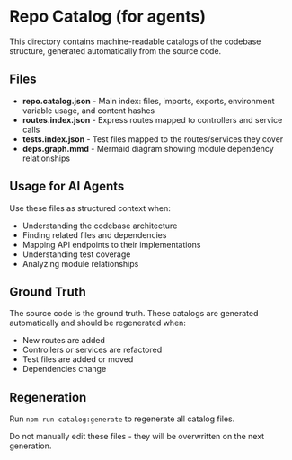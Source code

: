 # Repo Catalog (for agents)

This directory contains machine-readable catalogs of the codebase structure, generated automatically from the source code.

## Files

- **repo.catalog.json** - Main index: files, imports, exports, environment variable usage, and content hashes
- **routes.index.json** - Express routes mapped to controllers and service calls
- **tests.index.json** - Test files mapped to the routes/services they cover
- **deps.graph.mmd** - Mermaid diagram showing module dependency relationships

## Usage for AI Agents

Use these files as structured context when:
- Understanding the codebase architecture
- Finding related files and dependencies
- Mapping API endpoints to their implementations
- Understanding test coverage
- Analyzing module relationships

## Ground Truth

The source code is the ground truth. These catalogs are generated automatically and should be regenerated when:
- New routes are added
- Controllers or services are refactored
- Test files are added or moved
- Dependencies change

## Regeneration

Run `npm run catalog:generate` to regenerate all catalog files.

Do not manually edit these files - they will be overwritten on the next generation.
